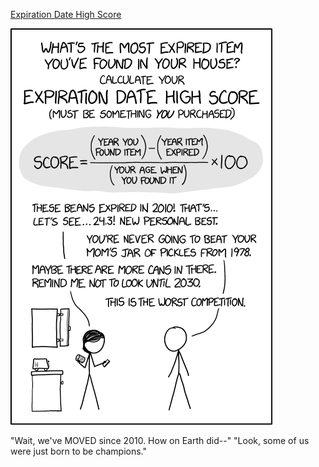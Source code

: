 [Expiration Date High Score](https://xkcd.com/2178)

![Expiration Date High Score](./random_comic.png)

"Wait, we've MOVED since 2010. How on Earth did--" "Look, some of us were just born to be champions."

